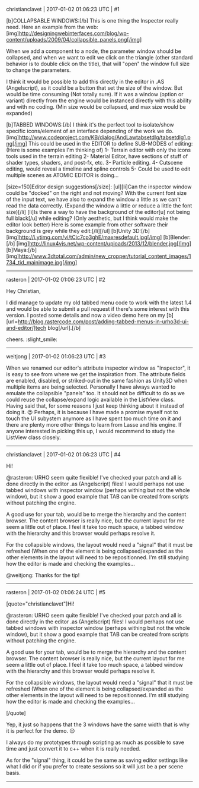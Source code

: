 christianclavet | 2017-01-02 01:06:23 UTC | #1

[b]COLLAPSABLE WINDOWS:[/b]
This is one thing the Inspector really need.
Here an example from the web:
[img]http://designingwebinterfaces.com/blog/wp-content/uploads/2009/04/collapsible_panels.png[/img]

When we add a component to a node, the parameter window should be collapsed, and when we want to edit we click on the triangle (other standard behavior is to double click on the title), that will "open" the window full size to change the parameters.

I think it would be possible to add this directly in the editor in .AS (Angelscript), as it could be a button that set the size of the window. But would be time consuming (Not totally sure). If it was a window (option or variant) directly from the engine would be instanced directly with this ability and with no coding. (Min size would be collapsed, and max size would be expanded)

[b]TABBED WINDOWS:[/b]
I think it's the perfect tool to isolate/show specific icons/element of an interface depending of the work we do.
[img]http://www.codeproject.com/KB/dialog/AndLawtabsetdlg/tabsetdlg1.png[/img]
This could be used in the EDITOR to define SUB-MODES of editing: (Here is some examples I'm thinking of)
1- Terrain editor with only the icons tools used in the terrain editing
2- Material Editor, have sections of stuff of shader types, shaders, and post-fx, etc.
3- Particle editing.
4- Cutscene editing, would reveal a timeline and spline controls 
5- Could be used to edit multiple scenes as ATOMIC EDITOR is doing...

[size=150]Editor design suggestions[/size]:
[ul][li]Can the inspector window could be "docked" on the right and not moving? With the current font size of the input text, we have also to expand the window a little as we can't read the data correctly. (Expand the window a little or reduce a little the font size)[/li]
[li]Is there a way to have the background of the editor[u] not being full black[/u] while editing? (Only aesthetic, but I think would make the editor look better)
Here is some example from other software their background is grey while they edit:[/li][/ul]
[b]Unity 3D:[/b]
[img]http://i.ytimg.com/vi/tCic7cp3ghE/maxresdefault.jpg[/img]
[b]Blender:[/b]
[img]http://linux4vjs.net/wp-content/uploads/2013/12/blender.jpg[/img]
[b]Maya:[/b]
[img]http://www.3dtotal.com/admin/new_cropper/tutorial_content_images/1734_tid_mainimage.jpg[/img]

-------------------------

rasteron | 2017-01-02 01:06:23 UTC | #2

Hey Christian,

I did manage to update my old tabbed menu code to work with the latest 1.4 and would be able to submit a pull request if there's some interest with this version. I posted some details and now a video demo here on my [b][url=http://blog.rastercode.com/post/adding-tabbed-menus-in-urho3d-ui-and-editor/]tech blog[/url].[/b]

cheers.  :slight_smile:

-------------------------

weitjong | 2017-01-02 01:06:23 UTC | #3

When we renamed our editor's attribute inspector window as "Inspector", it is easy to see from where we get the inspiration from. The attribute fields are enabled, disabled, or striked-out in the same fashion as Unity3D when multiple items are being selected. Personally I have always wanted to emulate the collapsible "panels" too. It should not be difficult to do as we could reuse the collapse/expand logic available in the ListView class. Having said that, for some reasons I just keep thinking about it instead of doing it.  :wink:  Perhaps, it is because I have made a promise myself not to touch the UI subystem anymore as I have spent too much time on it and there are plenty more other things to learn from Lasse and his engine. If anyone interested in picking this up, I would recommend to study the ListView class closely.

-------------------------

christianclavet | 2017-01-02 01:06:23 UTC | #4

Hi! 

@rasteron: URHO seem quite flexible! I've checked your patch and all is done directly in the editor .as (Angelscript) files! I would perhaps not use tabbed windows with inspector window (perhaps withing but not the whole window), but it show a good example that TAB can be created from scripts without patching the engine.

A good use for your tab, would be to merge the hierarchy and the content browser. The content browser is really nice, but the current layout for me seem a little out of place. I feel it take too much space, a tabbed window with the hierarchy and this browser would perhaps resolve it.  

For the collapsible windows, the layout would need a "signal" that it must be refreshed (When one of the element is being collapsed/expanded as the other elements in the layout will need to be repositionned. I'm still studying how the editor is made and checking the examples...

@weitjong: Thanks for the tip!

-------------------------

rasteron | 2017-01-02 01:06:24 UTC | #5

[quote="christianclavet"]Hi! 

@rasteron: URHO seem quite flexible! I've checked your patch and all is done directly in the editor .as (Angelscript) files! I would perhaps not use tabbed windows with inspector window (perhaps withing but not the whole window), but it show a good example that TAB can be created from scripts without patching the engine.

A good use for your tab, would be to merge the hierarchy and the content browser. The content browser is really nice, but the current layout for me seem a little out of place. I feel it take too much space, a tabbed window with the hierarchy and this browser would perhaps resolve it.  

For the collapsible windows, the layout would need a "signal" that it must be refreshed (When one of the element is being collapsed/expanded as the other elements in the layout will need to be repositionned. I'm still studying how the editor is made and checking the examples...

[/quote]

Yep, it just so happens that the 3 windows have the same width that is why it is perfect for the demo. :wink: 

I always do my prototypes through scripting as much as possible to save time and just convert it to c++ when it is really needed.

As for the "signal" thing, it could be the same as saving editor settings like what I did or if you prefer to create sessions so it will just be a per scene basis.

-------------------------

